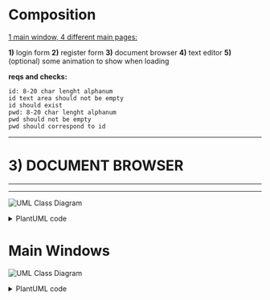# Composition

<u>1 main window, 4 different main pages:</u>

**1)** login form
**2)** register form
**3)** document browser
**4)** text editor
**5)** (optional) some animation to show when loading

**reqs and checks:**

```
id: 8-20 char lenght alphanum
id text area should not be empty
id should exist
pwd: 8-20 char lenght alphanum
pwd should not be empty
pwd should correspond to id
```
------------------------------------------------
# 3) DOCUMENT BROWSER
------------------------------------------------
------------------------------------------------
![UML Class Diagram](http://www.plantuml.com/plantuml/png/VP2_IiSm4CVtUueZqw_53gvE5RkurCLTpkIm1-sb95U3YEzkYgs8Y5EEVFBza-kpKR9jcS7Fb3CEqMyBgpqzfrWo9pZkHoudWdSOQM7uEDaFS3zyiO6CyNANc4oYNc5zPyX1x1ZZoYhwqi2jDtaL4yvuALF4807BH8Qa-y3QmEFRMWsb9bIh30z5EUtXlwkYktROTXswrdrtmXlqKOr4yt-AUjOV_YNgMKDTpoS0)

<details>
<summary> PlantUML code </summary>
@startuml
class Document_browser

class NewDocument
{
Name
}

class Document
{
ID
Name
Date (Creation, last edit, last opening)
Activities (who did what and when)
Type
Dimenions
Owner
}

Document_browser "1" *-- "*" Document : contains

Document_browser "1" *-- "1" NewDocument : contains
@enduml
</details>
    
    
# Main Windows
![UML Class Diagram](http://www.plantuml.com/plantuml/png/XP9FQm8n4CNlVeh5e-2XLqzYjL1Gsef5UfAucMu7afabVrXjwNTlujeb3DBk9V1xBxp9svdxe5o8rengexolh4BQ8sdkgg_Hj3hKXZqi0isgOmo1ARCFr18vyFWfeU7cAOPyFDAXrBv7rxGa8JsmitqOwbdriaQ2bSQGGTj9ShaXSWX0xtWB3Ve0BbzGHp1PyTZGQvi3HFmrF-kn_MC0i0gDO3NJEpgxAYKvhpG_fxIEdLH9MH38HtU3gWRUqhVPB9T9kLS6I2ktHzr0VmjEYM-LHbuClVIl4sKDbGkkZ0EbpxyjWXvw7FvMW5F80x7hsygxiaiiEVEnv3fQeB1MPuxNnxTd4LF784YhKfvWHpPQ888k1GXusKw1qxZ54e_lnjLaEirdiMspgcOAoULlUYVZSZF-DnV55EOva8xM_000)

<details>
<summary> PlantUML code </summary>
@startuml
class mainWindow {
- _closeBtn: button
- _hideBtn: button
- _resizeBtn: button
- _logOut_logIn_Btn: button
}

class loginForm {
- _id: QLineEdit
- _pwd: QLineEdit
- _loginBtn: button
- _needToRegister: QLabel
- _signUpFormBtn: button
}


class signupForm {
- _id: QLineEdit
- _email: QLineEdit
- _confirmEmail: QLineEdit
- _pwd: QLineEdit
- _confirmPassword: QLineEdit
- _name: QLineEdit
- _surname: QLineEdit
- _ageYYYYMMDD: QCalendarWidget
- _sex: QRadioButton
- _signupBtn: button
- _loginFormBtn: button
- _alreadyRegistered: QLabel
}

class textEditor {
- _mainText: QTextDocumentLayout
- _copyBtn: button
- _cutBtn: button
- _pasteBtn: button
- _boldBtn: button
- _newDocBtn: button
- _closeDocBtn: button
}

mainWindow "1" *-- "1" loginForm : contains
mainWindow "1" *-- "*" signupForm : contains
mainWindow "1" *-- "*" textEditor : contains
@enduml
